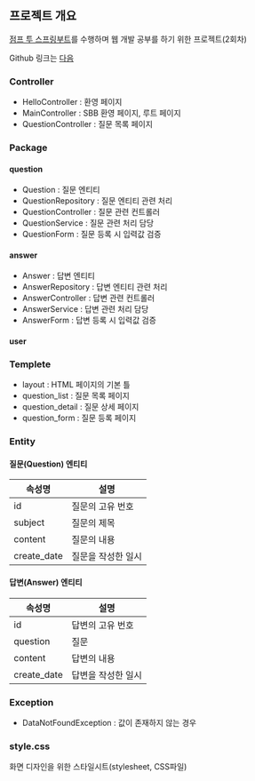 ## 프로젝트 개요

[점프 투 스프링부트](https://wikidocs.net/book/7601)를 수행하며 웹 개발 공부를 하기 위한 프로젝트(2회차)

Github 링크는 [다음](https://github.com/AidennnLee/sbb-mission2.git)

### Controller

- HelloController : 환영 페이지
- MainController : SBB 환영 페이지, 루트 페이지
- QuestionController : 질문 목록 페이지

### Package

#### question

- Question : 질문 엔티티
- QuestionRepository : 질문 엔티티 관련 처리
- QuestionController : 질문 관련 컨트롤러
- QuestionService : 질문 관련 처리 담당
- QuestionForm : 질문 등록 시 입력값 검증

#### answer

- Answer : 답변 엔티티
- AnswerRepository : 답변 엔티티 관련 처리
- AnswerController : 답변 관련 컨트롤러
- AnswerService : 답변 관련 처리 담당
- AnswerForm : 답변 등록 시 입력값 검증

#### user

### Templete

- layout : HTML 페이지의 기본 틀
- question_list : 질문 목록 페이지
- question_detail : 질문 상세 페이지
- question_form : 질문 등록 페이지

### Entity

#### 질문(Question) 엔티티

|속성명|	설명|
|--|--|
|id|	질문의 고유 번호|
|subject|	질문의 제목|
|content|	질문의 내용|
|create_date|	질문을 작성한 일시|

#### 답변(Answer) 엔티티

|속성명| 	설명         |
|--|-------------|
|id| 	답변의 고유 번호  |
|question| 	질문         |
|content| 	답변의 내용     |
|create_date| 	답변을 작성한 일시 |

### Exception

- DataNotFoundException : 값이 존재하지 않는 경우

### style.css

화면 디자인을 위한 스타일시트(stylesheet, CSS파일)